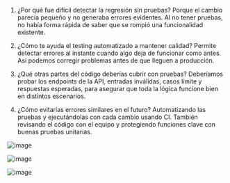 1. ¿Por qué fue difícil detectar la regresión sin pruebas?
Porque el cambio parecía pequeño y no generaba errores evidentes. Al no tener pruebas, no había forma rápida de saber que se rompió una funcionalidad existente.

2. ¿Cómo te ayuda el testing automatizado a mantener calidad?
Permite detectar errores al instante cuando algo deja de funcionar como antes. Así podemos corregir problemas antes de que lleguen a producción.

3. ¿Qué otras partes del código deberías cubrir con pruebas?
Deberíamos probar los endpoints de la API, entradas inválidas, casos límite y respuestas esperadas, para asegurar que toda la lógica funcione bien en distintos escenarios.

4. ¿Cómo evitarías errores similares en el futuro?
Automatizando las pruebas y ejecutándolas con cada cambio usando CI. También revisando el código con el equipo y protegiendo funciones clave con buenas pruebas unitarias.

![image](https://github.com/user-attachments/assets/c97f8463-9ebf-4f0d-8f74-036b368cf10d)

![image](https://github.com/user-attachments/assets/12e1453f-2948-420e-b3b3-b6cf23ced2ed)

![image](https://github.com/user-attachments/assets/e90e3038-af0b-41aa-b056-9c303b24f6a5)



